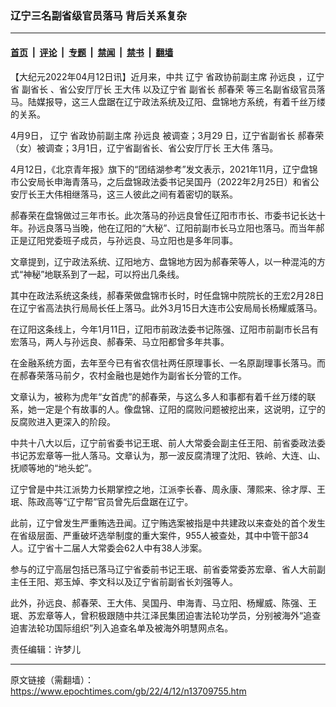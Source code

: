 ### 辽宁三名副省级官员落马 背后关系复杂

---

#### [首页](../../../..?n13709755) &nbsp;|&nbsp; [评论](../../../../../epoch-comment?n13709755) &nbsp;|&nbsp; [专题](../../../../../epoch-special?n13709755) &nbsp;|&nbsp; [禁闻](../../../../../epoch-news?n13709755) &nbsp;|&nbsp; [禁书](../../../../../books?n13709755) &nbsp;|&nbsp; [翻墙](https://github.com/gfw-breaker/nogfw/blob/master/README.md?n13709755)


<div class="post_content" id="artbody" itemprop="articleBody">
 <!-- article content begin -->
 <p>
  【大纪元2022年04月12日讯】近月来，中共
  <ok href="https://www.epochtimes.com/gb/tag/%E8%BE%BD%E5%AE%81.html">
   辽宁
  </ok>
  省政协前副主席
  <ok href="https://www.epochtimes.com/gb/tag/%E5%AD%99%E8%BF%9C%E8%89%AF.html">
   孙远良
  </ok>
  ，辽宁省
  <ok href="https://www.epochtimes.com/gb/tag/%E5%89%AF%E7%9C%81%E9%95%BF.html">
   副省长
  </ok>
  、省公安厅厅长
  <ok href="https://www.epochtimes.com/gb/tag/%E7%8E%8B%E5%A4%A7%E4%BC%9F.html">
   王大伟
  </ok>
  以及辽宁省
  <ok href="https://www.epochtimes.com/gb/tag/%E5%89%AF%E7%9C%81%E9%95%BF.html">
   副省长
  </ok>
  <ok href="https://www.epochtimes.com/gb/tag/%E9%83%9D%E6%98%A5%E8%8D%A3.html">
   郝春荣
  </ok>
  等三名副省级官员落马。陆媒报导，这三人盘踞在辽宁政法系统及辽阳、盘锦地方系统，有着千丝万缕的关系。
 </p>
 <p>
  4月9日，
  <ok href="https://www.epochtimes.com/gb/tag/%E8%BE%BD%E5%AE%81.html">
   辽宁
  </ok>
  省政协前副主席
  <ok href="https://www.epochtimes.com/gb/tag/%E5%AD%99%E8%BF%9C%E8%89%AF.html">
   孙远良
  </ok>
  被调查；3月29 日，辽宁省副省长
  <ok href="https://www.epochtimes.com/gb/tag/%E9%83%9D%E6%98%A5%E8%8D%A3.html">
   郝春荣
  </ok>
  （女）被调查；3月1日，辽宁省副省长、省公安厅厅长
  <ok href="https://www.epochtimes.com/gb/tag/%E7%8E%8B%E5%A4%A7%E4%BC%9F.html">
   王大伟
  </ok>
  落马。
 </p>
 <p>
  4月12日，《北京青年报》旗下的“团结湖参考”发文表示，2021年11月，辽宁盘锦市公安局长申海青落马，之后盘锦政法委书记吴国丹（2022年2月25日）和省公安厅长王大伟相继落马，这三人彼此之间有着密切的联系。
 </p>
 <p>
  郝春荣在盘锦做过三年市长。此次落马的孙远良曾任辽阳市市长、市委书记长达十年。孙远良落马当晚，他在辽阳的“大秘”、辽阳前副市长马立阳也落马。而当年郝正是辽阳党委班子成员，与孙远良、马立阳也是多年同事。
 </p>
 <p>
  文章提到，辽宁政法系统、辽阳地方、盘锦地方因为郝春荣等人，以一种混沌的方式“神秘”地联系到了一起，可以捋出几条线。
 </p>
 <p>
  其中在政法系统这条线，郝春荣做盘锦市长时，时任盘锦中院院长的王宏2月28日在辽宁省高法执行局局长任上落马。此外3月15日大连市公安局局长杨耀威落马。
 </p>
 <p>
  在辽阳这条线上，今年1月11日，辽阳市前政法委书记陈强、辽阳市前副市长吕有宏落马，两人与孙远良、郝春荣、马立阳都曾多年共事。
 </p>
 <p>
  在金融系统方面，去年至今已有省农信社两任原理事长、一名原副理事长落马。而在郝春荣落马前夕，农村金融也是她作为副省长分管的工作。
 </p>
 <p>
  文章认为，被称为虎年“女首虎”的郝春荣，与这么多人和事都有着千丝万缕的联系，她一定是个有故事的人。像盘锦、辽阳的腐败问题被挖出来，这说明，辽宁的反腐败进入更深入的阶段。
 </p>
 <p>
  中共十八大以后，辽宁前省委书记王珉、前人大常委会副主任王阳、前省委政法委书记苏宏章等一批人落马。文章认为，那一波反腐清理了沈阳、铁岭、大连、山、抚顺等地的“地头蛇”。
 </p>
 <p>
  辽宁曾是中共江派势力长期掌控之地，江派李长春、周永康、薄熙来、徐才厚、王珉、陈政高等“辽宁帮”官员曾先后盘踞在辽宁。
 </p>
 <p>
  此前，辽宁曾发生严重贿选丑闻。辽宁贿选案被指是中共建政以来查处的首个发生在省级层面、严重破坏选举制度的重大案件，955人被查处，其中中管干部34人。辽宁省十二届人大常委会62人中有38人涉案。
 </p>
 <p>
  参与的辽宁高层包括已落马辽宁省委前书记王珉、前省委常委苏宏章、省人大前副主任王阳、郑玉焯、李文科以及辽宁省前副省长刘强等人。
 </p>
 <p>
  此外，孙远良、郝春荣、王大伟、吴国丹、申海青、马立阳、杨耀威、陈强、王珉、苏宏章等人，曾积极跟随中共江泽民集团迫害法轮功学员，分别被海外“追查迫害法轮功国际组织”列入追查名单及被海外明慧网点名。
 </p>
 <p>
  责任编辑：许梦儿
 </p>
 <!-- article content end -->
 <div id="below_article_ad">
 </div>
</div>


---

原文链接（需翻墙）：https://www.epochtimes.com/gb/22/4/12/n13709755.htm